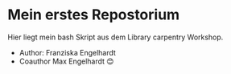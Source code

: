 # Mein erstes Repostorium

Hier liegt mein bash Skript aus dem Library carpentry Workshop. 
- Author: Franziska Engelhardt
- Coauthor Max Engelhardt 😊



